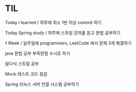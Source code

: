 # TIL
Today i learned / 하루에 최소 1번 이상 commit 하기

Today Spring study / 하루에 스프링 강의를 듣고 문법 공부하기

1 Week / 일주일에 programmers, LeetCode 에서 문제 3개 해결하기

java 문법 공부 부족한점 수시로 하기

람다식 스트림 공부

Mock 테스트 코드 점검

Spring 리눅스 서버 연결 시스템 공부하기
